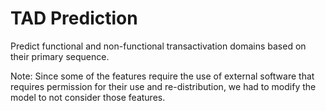 # TAD Prediction

Predict functional and non-functional transactivation domains based on their primary sequence.

Note: Since some of the features require the use of external software that requires permission for their use and re-distribution, we had to modify the model to not consider those features.

